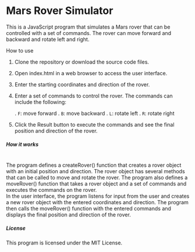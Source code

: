 <h1>Mars Rover Simulator</h1>

This is a JavaScript program that simulates a Mars rover that can be controlled with a set of commands. The rover can move forward and backward and rotate left and right.
 
How to use <br>
1. Clone the repository or download the source code files.

2. Open index.html in a web browser to access the user interface.

3. Enter the starting coordinates and direction of the rover.

4. Enter a set of commands to control the rover. The commands can include the following:

    . `F`: move forward
    . `B`: move backward
    . `L`: rotate left
    . `R`: rotate right
5. Click the Result button to execute the commands and see the final position and direction of the rover.

<h5>How it works</h5> <br>
The program defines a createRover() function that creates a rover object with an initial position and direction. The rover object has several methods that can be called to move and rotate the rover. The program also defines a moveRover() function that takes a rover object and a set of commands and executes the commands on the rover.
<br>
In the user interface, the program listens for input from the user and creates a new rover object with the entered coordinates and direction. The program then calls the moveRover() function with the entered commands and displays the final position and direction of the rover.

<h5>License</h5 <br>
This program is licensed under the MIT License.